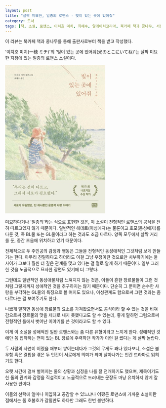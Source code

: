 ```yaml
---
layout: post
title: "살짝 미묘한, 일종의 로맨스 - 빛이 있는 곳에 있어줘"
category: 도서
tags: [책, 소설, 로맨스, 이치호 미치, 최혜수, 알에이치코리아, 북카페 책과 콩나무, 서평]
---
```


<div class="ftc-ad-notice">
이 리뷰는 북카페 책과 콩나무를 통해 출판사로부터 책을 받고 작성했다.
</div>



'이치호 미치(一穂 ミチ)'의
'빛이 있는 곳에 있어줘(光のとこにいてね)'는
살짝 미묘한 지점에 있는 일종의 로맨스 소설이다.

![표지](/images/book/hikari-no-toko-ni-itene-book.jpg)

미묘하다거나 '일종의'라는 식으로 표현한 것은,
이 소설이 전형적인 로맨스의 공식을 전혀 따르고있지 않기 때문이다.
일반적인 헤테로(이성애자)는 물론이고 호모(동성애자)를 다룬 것,
즉 BL물 또는 GL물이라고 하는 것과도 조금 다르다.
양쪽 모두에서 살짝 거리를 둔, 중간 즈음에 위치하고 있기 때문이다.

전체적으로 두 주인공의 감정과 행동은
그들을 전형적인 동성애적인 그것처럼 보게 만들기는 한다.
아무리 친밀하다고 하더라도 이걸 그냥 우정이란 것으로만 치부하기에는
둘 사이가 그보다 훨씬 더 깊은 관계를 맺고 있다는 걸 절로 알게 하기 때문이다.
일부 그러한 것을 노골적으로 묘사한 장면도 있기에 더 그렇다.

그런데도 일반적인 동성애물처럼 느껴지지 않는 것은,
이들이 흔한 장르물들이 그런 것처럼 그렇게까지 성애적인 것을 추구하지는 않기 때문이다.
단순히 그 뿐이면 순수한 사랑을 부각하는 GL물의 특징으로 볼 여지도 있으나,
이성관계도 함으로써 그런 것과는 좀 다르다는 걸 보여주기도 한다.

나쁘게 말하면 동성애 장르물의 요소를 가져왔으면서도
공식이라 할 수 있는 것을 비껴감으로써 장르물의 맛을 제대로 내지 못했다고도 할 수 있는데,
좋게 말하면 그럼으로써 전형적인 틀에서 벗어난 이야기를 쓴 것이라고도 할 수 있다.

이게 이 소설을 성애적인 일반 로맨스와는 좀 다른 유형이라고 느끼게 한다.
성애적인 것에만 쫌 집착하는 면이 있는 BL 장르에 주력하던 작가가 이런 걸 썼다는 게 살짝 놀랍다.

두 사람의 사연이 어렸을 때부터 쌓이는데다가 그것의 무게도 꽤나 있다보니,
소설은 불우함 혹은 결핍을 겪은 두 인간이 서로에게 의미가 되며 살아나가는
인간 드라마로 읽히기도 한다.

오랫 시간에 걸쳐 벌어지는 둘의 상황과 심정을 나를 잘 전개하기도 했으며,
제목이기도 한 둘의 관계와 감정을 직설적이고 노골적으로 드러내는 문장도
마냥 유치하지 않게 잘 사용한 편이다.

이들의 선택에 얼마나 이입하고 공감할 수 있느냐나
어쨌든 로맨스에 가까운 소설이란 점에서는 쫌 호불호가 갈릴만도 하다만
그래도 한번 볼만하다.
